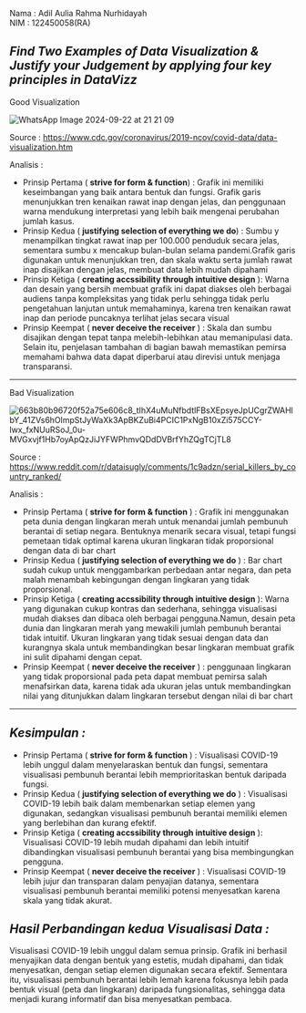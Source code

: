 Nama : Adil Aulia Rahma Nurhidayah <br>
NIM  : 122450058(RA)

*Find Two Examples of Data Visualization & Justify your Judgement by applying four key principles in DataVizz* 
--
Good Visualization

![WhatsApp Image 2024-09-22 at 21 21 09](https://github.com/user-attachments/assets/dc8ebe79-3c3b-4748-a201-cd35c6f3b25a)

Source : https://www.cdc.gov/coronavirus/2019-ncov/covid-data/data-visualization.htm

Analisis :
- Prinsip Pertama ( **strive for form & function**) : Grafik ini memiliki keseimbangan yang baik antara bentuk dan fungsi. Grafik garis menunjukkan tren kenaikan rawat inap dengan jelas, dan penggunaan warna mendukung interpretasi yang lebih baik mengenai perubahan jumlah kasus.
- Prinsip Kedua ( **justifying selection of everything we do**) : Sumbu y menampilkan tingkat rawat inap per 100.000 penduduk secara jelas, sementara sumbu x mencakup bulan-bulan selama pandemi.Grafik garis digunakan untuk menunjukkan tren, dan skala waktu serta jumlah rawat inap disajikan dengan jelas, membuat data lebih mudah dipahami
- Prinsip Ketiga ( **creating accssibility through intuitive design** ): Warna dan desain yang bersih membuat grafik ini dapat diakses oleh berbagai audiens tanpa kompleksitas yang tidak perlu sehingga tidak perlu pengetahuan lanjutan untuk memahaminya, karena tren kenaikan rawat inap dan periode puncaknya terlihat jelas secara visual
- Prinsip Keempat ( **never deceive the receiver** ) : Skala dan sumbu disajikan dengan tepat tanpa melebih-lebihkan atau memanipulasi data. Selain itu, penjelasan tambahan di bagian bawah memastikan pemirsa memahami bahwa data dapat diperbarui atau direvisi untuk menjaga transparansi.

----
Bad Visualization

![663b80b96720f52a75e606c8_tIhX4uMuNfbdtlFBsXEpsyeJpUCgrZWAHlbY_41ZVs6hOlmpStJyWaXk3ApBKZuBi4PCIC1PxNgB10xZi575CCY-lwx_fxNUuRSoJ_0u-MVGxvjf1Hb7oyApQzJiJYFWPhmvQDdDVBrfYhZQgTCjTL8](https://github.com/user-attachments/assets/dd05ce46-dd79-42aa-a095-0ecfe99f9937)

Source : https://www.reddit.com/r/dataisugly/comments/1c9adzn/serial_killers_by_country_ranked/

Analisis :
- Prinsip Pertama ( **strive for form & function** ) : Grafik ini menggunakan peta dunia dengan lingkaran merah untuk menandai jumlah pembunuh berantai di setiap negara. Bentuknya menarik secara visual, tetapi fungsi pemetaan tidak optimal karena ukuran lingkaran tidak proporsional dengan data di bar chart
- Prinsip Kedua ( **justifying selection of everything we do**  ) : Bar chart sudah cukup untuk menggambarkan perbedaan antar negara, dan peta malah menambah kebingungan dengan lingkaran yang tidak proporsional.
- Prinsip Ketiga ( **creating accssibility through intuitive design** ): Warna yang digunakan cukup kontras dan sederhana, sehingga visualisasi mudah diakses dan dibaca oleh berbagai pengguna.Namun, desain peta dunia dan lingkaran merah yang mewakili jumlah pembunuh berantai tidak intuitif. Ukuran lingkaran yang tidak sesuai dengan data dan kurangnya skala untuk membandingkan besar lingkaran membuat grafik ini sulit dipahami dengan cepat.
- Prinsip Keempat ( **never deceive the receiver** ) : penggunaan lingkaran yang tidak proporsional pada peta dapat membuat pemirsa salah menafsirkan data, karena tidak ada ukuran jelas untuk membandingkan nilai yang ditunjukkan dalam lingkaran tersebut dengan nilai di bar chart
----
*Kesimpulan :*
-
- Prinsip Pertama ( **strive for form & function** ) : Visualisasi COVID-19 lebih unggul dalam menyelaraskan bentuk dan fungsi, sementara visualisasi pembunuh berantai lebih memprioritaskan bentuk daripada fungsi.
- Prinsip Kedua ( **justifying selection of everything we do**  ) : Visualisasi COVID-19 lebih baik dalam membenarkan setiap elemen yang digunakan, sedangkan visualisasi pembunuh berantai memiliki elemen yang berlebihan dan kurang efektif.
- Prinsip Ketiga ( **creating accssibility through intuitive design** ): Visualisasi COVID-19 lebih mudah dipahami dan lebih intuitif dibandingkan visualisasi pembunuh berantai yang bisa membingungkan pengguna.
- Prinsip Keempat ( **never deceive the receiver** ) : Visualisasi COVID-19 lebih jujur dan transparan dalam penyajian datanya, sementara visualisasi pembunuh berantai memiliki potensi menyesatkan karena skala yang tidak akurat.

*Hasil Perbandingan kedua Visualisasi Data :*
-
Visualisasi COVID-19 lebih unggul dalam semua prinsip. Grafik ini berhasil menyajikan data dengan bentuk yang estetis, mudah dipahami, dan tidak menyesatkan, dengan setiap elemen digunakan secara efektif. Sementara itu, visualisasi pembunuh berantai lebih lemah karena fokusnya lebih pada bentuk visual (peta dan lingkaran) daripada fungsionalitas, sehingga data menjadi kurang informatif dan bisa menyesatkan pembaca.

